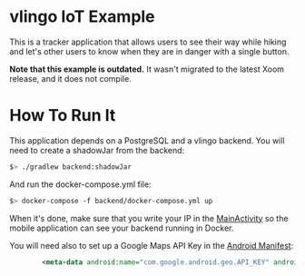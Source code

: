vlingo IoT Example
===================

This is a tracker application that allows users to see their way while hiking and let's other users to know when they
are in danger with a single button.

**Note that this example is outdated.** It wasn't migrated to the latest Xoom release, and it does not compile.

How To Run It
=============

This application depends on a PostgreSQL and a vlingo backend. You will need to create a shadowJar from the backend:

 ```sh
 $> ./gradlew backend:shadowJar
 ```
 
And run the docker-compose.yml file:

```sh
$> docker-compose -f backend/docker-compose.yml up
```

When it's done, make sure that you write your IP in the [MainActivity](app/src/main/java/com/example/vlingohike/MainActivity.kt)
so the mobile application can see your backend running in Docker.

You will need also to set up a Google Maps API Key in the [Android Manifest](app/src/main/AndroidManifest.xml):

```xml
        <meta-data android:name="com.google.android.geo.API_KEY" android:value="YOUR_API_KEY"/>
```
